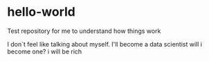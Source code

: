 # hello-world
Test repository for me to understand how things work

I don´t feel like talking about myself.
I'll become a data scientist
will i become one?
i will be rich
